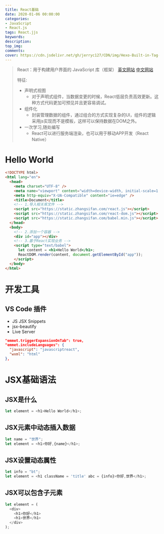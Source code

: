 ```yaml
---
title: React基础
date: 2020-01-06 00:00:00
categories: 
- JavaScript
- React.js
tags: React.jjs
keywords: 
description: 
top_img: 
comments: 
cover: https://cdn.jsdelivr.net/gh/jerryc127/CDN/img/Hexo-Built-in-Tag-Plugins-COVER.png
---
```


> React：用于构建用户界面的 JavaScript 库（框架）
> [英文网站](https://reactjs.org/)
> [中文网站](https://react.docschina.org/)
>
> 特征:
>
> - 声明式视图
>   - 对于声明式组件，当数据变更的时候，React低层负责高效更新。这种方式代码更加可预见并且更容易调试。
> - 组件化
>   - 封装管理数据的组件，通过组合的方式实现复杂的UI，组件的逻辑采用js实现而不是模板，这样可以保持数据在DOM之外。
> - 一次学习,随处编写
>   - React可以进行服务端渲染，也可以用于移动APP开发（React Native）

# Hello World

```html
<!DOCTYPE html>
<html lang="en">
  <head>
    <meta charset="UTF-8" />
    <meta name="viewport" content="width=device-width, initial-scale=1.0" />
    <meta http-equiv="X-UA-Compatible" content="ie=edge" />
    <title>Document</title>
    <!-- 1.导入相关库文件 -->
    <script src="https://static.zhangsifan.com/react.js"></script>
    <script src="https://static.zhangsifan.com/react-dom.js"></script>
    <script src="https://static.zhangsifan.com/babel.min.js"></script>
  </head>
  <body>
    <!-- 2.添加一个容器 -->
    <div id="app"></div>
    <!-- 3.基于React实现业务 -->
    <script type="text/babel">
      let content = <h1>Hello World</h1>;
      ReactDOM.render(content, document.getElementById("app"));
    </script>
  </body>
</html>
```

# 开发工具

## VS Code 插件

- JS JSX Snippets
- jsx-beautify
- Live Server
```json
"emmet.triggerExpansionOnTab": true,
"emmet.includeLanguages": {
  "javascript": "javascriptreact",
  "wxml": "html"
},
```

# JSX基础语法

## JSX是什么

```js
let element = <h1>Hello World</h1>;
```

## JSX元素中动态插入数据

```js
let name = "世界";
let element = <h1>你好,{name}</h1>;
```

## JSX设置动态属性

```js
let info = "bt";
let element = <h1 className = 'title' abc = {info}>你好,世界</h1>;
```

## JSX可以包含子元素

```js
let element = (
  <div>
    <h1>你好</h1>
    <h1>世界</h1>
  </div>
);
```

